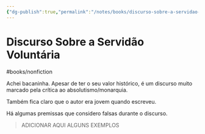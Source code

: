 ```yaml
---
{"dg-publish":true,"permalink":"/notes/books/discurso-sobre-a-servidao-voluntaria/","dgHomeLink":true,"dgPassFrontmatter":false,"dgShowBacklinks":true,"dgShowLocalGraph":false}
---
```



# Discurso Sobre a Servidão Voluntária

#books/nonfiction 

Achei bacaninha. Apesar de ter o seu valor histórico, é um discurso muito marcado pela crítica ao absolutismo/monarquia.

Também fica claro que o autor era jovem quando escreveu.

Há algumas premissas que considero falsas durante o discurso.

> ADICIONAR AQUI ALGUNS EXEMPLOS
